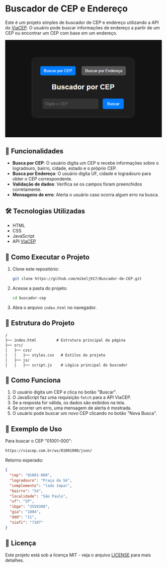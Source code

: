 # Buscador de CEP e Endereço

Este é um projeto simples de buscador de CEP e endereço utilizando a API do [ViaCEP](https://viacep.com.br/). O usuário pode buscar informações de endereço a partir de um CEP ou encontrar um CEP com base em um endereço.

![Visualização do Buscador via CEP](./src/img/image.png)

## 📌 Funcionalidades
- **Busca por CEP**: O usuário digita um CEP e recebe informações sobre o logradouro, bairro, cidade, estado e o próprio CEP.
- **Busca por Endereço**: O usuário digita UF, cidade e logradouro para obter o CEP correspondente.
- **Validação de dados**: Verifica se os campos foram preenchidos corretamente.
- **Mensagens de erro**: Alerta o usuário caso ocorra algum erro na busca.

## 🛠️ Tecnologias Utilizadas
- HTML
- CSS
- JavaScript
- API [ViaCEP](https://viacep.com.br/)

## 🚀 Como Executar o Projeto
1. Clone este repositório:
   ```bash
   git clone https://github.com/mikelj917/Buscador-de-CEP.git
   ```
2. Acesse a pasta do projeto:
   ```bash
   cd buscador-cep
   ```
3. Abra o arquivo `index.html` no navegador.

## 📜 Estrutura do Projeto
```
/
├── index.html         # Estrutura principal da página
├── src/
│   ├── css/
│   │   ├── styles.css   # Estilos do projeto
│   ├── js/
│   │   ├── script.js    # Lógica principal do buscador
```

## 📌 Como Funciona
1. O usuário digita um CEP e clica no botão "Buscar".
2. O JavaScript faz uma requisição `fetch` para a API ViaCEP.
3. Se a resposta for válida, os dados são exibidos na tela.
4. Se ocorrer um erro, uma mensagem de alerta é mostrada.
5. O usuário pode buscar um novo CEP clicando no botão "Nova Busca".

## 📎 Exemplo de Uso
Para buscar o CEP "01001-000":
```bash
https://viacep.com.br/ws/01001000/json/
```
Retorno esperado:
```json
{
  "cep": "01001-000",
  "logradouro": "Praça da Sé",
  "complemento": "lado ímpar",
  "bairro": "Sé",
  "localidade": "São Paulo",
  "uf": "SP",
  "ibge": "3550308",
  "gia": "1004",
  "ddd": "11",
  "siafi": "7107"
}
```

## 📄 Licença
Este projeto está sob a licença MIT - veja o arquivo [LICENSE](LICENSE) para mais detalhes.